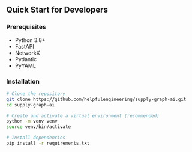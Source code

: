 ## Quick Start for Developers

### Prerequisites

- Python 3.8+
- FastAPI
- NetworkX
- Pydantic
- PyYAML

### Installation

```bash
# Clone the repository
git clone https://github.com/helpfulengineering/supply-graph-ai.git
cd supply-graph-ai

# Create and activate a virtual environment (recommended)
python -m venv venv
source venv/bin/activate

# Install dependencies
pip install -r requirements.txt
```
